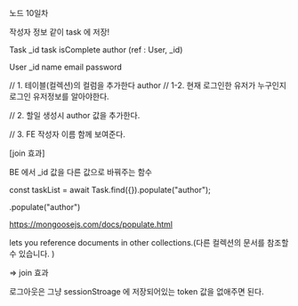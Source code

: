 노드 10일차

작성자 정보 같이 task 에 저장!

Task
\_id
task
isComplete
author (ref : User, \_id)

User
\_id
name
email
password

// 1. 테이블(컬렉션)의 컬럼을 추가한다 author
// 1-2. 현재 로그인한 유저가 누구인지 로그인 유저정보를 알아야한다.

// 2. 할일 생성시 author 값을 추가한다.

// 3. FE 작성자 이름 함께 보여준다.

[join 효과]

BE 에서 \_id 값을 다른 값으로 바꿔주는 함수

const taskList = await Task.find({}).populate("author");

.populate("author")

https://mongoosejs.com/docs/populate.html

lets you reference documents in other collections.(다른 컬렉션의 문서를 참조할 수 있습니다.
)

=> join 효과

로그아웃은 그냥 sessionStroage 에 저장되어있는 token 값을 없애주면 된다.
